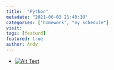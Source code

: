 ```yaml
---
title:  "Python"
metadate: "2021-06-03 21:40:10"
categories: ["homework", "my schedule"]
visit:
tags: [featurd]
featured: true
author: Andy
---
```



* [![Alt Text](https://img.shields.io/badge/%E7%A8%8B%E5%BC%8F%E5%9F%BA%E6%9C%AC%E6%A6%82%E5%BF%B5%EF%BC%9B%E8%AA%9E%E6%B3%95%E4%BB%8B%E7%B4%B9%EF%BC%9B%20PyAutoGUI%20%E7%9A%84%E4%BD%BF%E7%94%A8-informational)](https://youtu.be/8wBaHWZCqdA)

